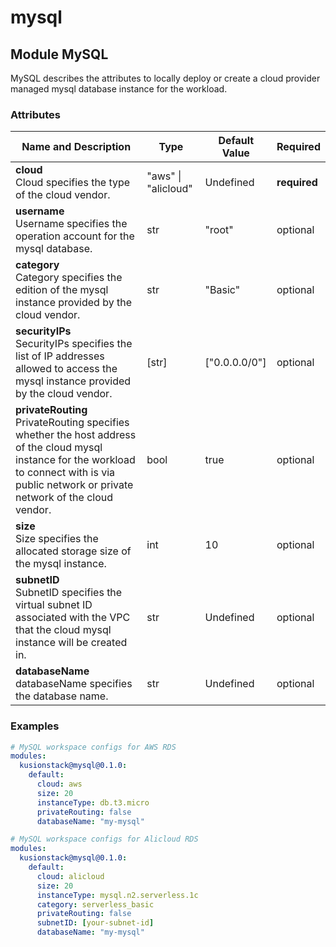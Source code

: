 # mysql

## Module MySQL

MySQL describes the attributes to locally deploy or create a cloud provider managed mysql database instance for the workload. 

### Attributes

|Name and Description|Type|Default Value|Required|
|--------------------|----|-------------|--------|
|**cloud**<br />Cloud specifies the type of the cloud vendor. |"aws" \| "alicloud"|Undefined|**required**|
|**username**<br />Username specifies the operation account for the mysql database. |str|"root"|optional|
|**category**<br />Category specifies the edition of the mysql instance provided by the cloud vendor. |str|"Basic"|optional|
|**securityIPs**<br />SecurityIPs specifies the list of IP addresses allowed to access the mysql instance provided by the cloud vendor. |[str]|["0.0.0.0/0"]|optional|
|**privateRouting**<br />PrivateRouting specifies whether the host address of the cloud mysql instance for the workload to connect with is via public network or private network of the cloud vendor. |bool|true|optional|
|**size**<br />Size specifies the allocated storage size of the mysql instance. |int|10|optional|
|**subnetID**<br />SubnetID specifies the virtual subnet ID associated with the VPC that the cloud mysql instance will be created in. |str|Undefined|optional|
|**databaseName**<br />databaseName specifies the database name. |str|Undefined|optional|

### Examples

```yaml
# MySQL workspace configs for AWS RDS
modules: 
  kusionstack@mysql@0.1.0: 
    default: 
      cloud: aws
      size: 20
      instanceType: db.t3.micro
      privateRouting: false
      databaseName: "my-mysql"
```

```yaml
# MySQL workspace configs for Alicloud RDS
modules: 
  kusionstack@mysql@0.1.0: 
    default: 
      cloud: alicloud
      size: 20
      instanceType: mysql.n2.serverless.1c
      category: serverless_basic
      privateRouting: false
      subnetID: [your-subnet-id]
      databaseName: "my-mysql"
```